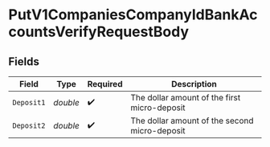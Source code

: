 # PutV1CompaniesCompanyIdBankAccountsVerifyRequestBody


## Fields

| Field                                         | Type                                          | Required                                      | Description                                   |
| --------------------------------------------- | --------------------------------------------- | --------------------------------------------- | --------------------------------------------- |
| `Deposit1`                                    | *double*                                      | :heavy_check_mark:                            | The dollar amount of the first micro-deposit  |
| `Deposit2`                                    | *double*                                      | :heavy_check_mark:                            | The dollar amount of the second micro-deposit |